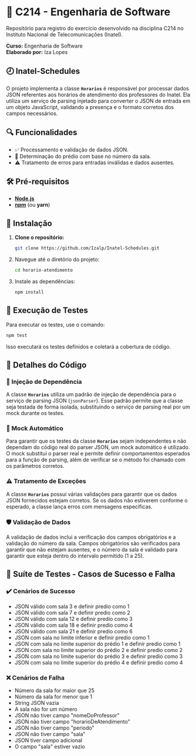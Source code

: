 # 📘 C214 - Engenharia de Software

Repositório para registro do exercício desenvolvido na disciplina C214 no Instituto Nacional de Telecomunicações (Inatel).

**Curso:** Engenharia de Software  
**Elaborado por:** Iza Lopes

## 🕗 Inatel-Schedules

O projeto implementa a classe **`Horarios`** é responsável por processar dados JSON referentes aos horários de atendimento dos professores do Inatel.
Ela utiliza um serviço de parsing injetado para converter o JSON de entrada em um objeto JavaScript, validando a presença e o formato corretos dos campos necessários.

## 🔍 Funcionalidades

- ✅ Processamento e validação de dados JSON.
- 🏢 Determinação do prédio com base no número da sala.
- ⚠️ Tratamento de erros para entradas inválidas e dados ausentes.

## 🛠️ Pré-requisitos

- **[Node.js](https://nodejs.org/en)**
- **[npm](https://docs.npmjs.com/downloading-and-installing-node-js-and-npm)** (ou **yarn**)

## 🚀 Instalação

1. **Clone o repositório:**

   ```bash
   git clone https://github.com/Izalp/Inatel-Schedules.git
   ```

2. Navegue até o diretório do projeto:

   ```bash
   cd horario-atendimento
   ```

3. Instale as dependências:
   ```bash
   npm install
   ```

## 🧪 Execução de Testes

Para executar os testes, use o comando:

```bash
npm test
```

Isso executará os testes definidos e coletará a cobertura de código.

## 📌 Detalhes do Código

### 🔄 Injeção de Dependência

A classe **`Horarios`** utiliza um padrão de injeção de dependência para o serviço de parsing JSON (`jsonParser`).
Esse padrão permite que a classe seja testada de forma isolada, substituindo o serviço de parsing real por um mock durante os testes.

### 🤖 Mock Automático

Para garantir que os testes da classe **`Horarios`** sejam independentes e não dependam do código real do parser JSON, um mock automático é utilizado.
O mock substitui o parser real e permite definir comportamentos esperados para a função de parsing, além de verificar se o método foi chamado com os parâmetros corretos.

### ⚠️ Tratamento de Exceções

A classe **`Horarios`** possui várias validações para garantir que os dados JSON fornecidos estejam corretos.
Se os dados não estiverem conforme o esperado, a classe lança erros com mensagens específicas.

### 🛡️ Validação de Dados

A validação de dados inclui a verificação dos campos obrigatórios e a validação do número da sala.
Campos obrigatórios são verificados para garantir que não estejam ausentes, e o número da sala é validado para garantir que esteja dentro do intervalo permitido (1 a 25).

## 🧩 Suíte de Testes - Casos de Sucesso e Falha

### ✔️ Cenários de Sucesso

- JSON válido com sala 3 e definir predio como 1
- JSON válido com sala 7 e definir predio como 2
- JSON válido com sala 12 e definir predio como 3
- JSON válido com sala 18 e definir predio como 4
- JSON válido com sala 21 e definir predio como 6
- JSON com sala no limite inferior e definir predio como 1
- JSON com sala no limite superior do prédio 1 e definir predio como 1
- JSON com sala no limite superior do prédio 2 e definir predio como 2
- JSON com sala no limite superior do prédio 3 e definir predio como 3
- JSON com sala no limite superior do prédio 4 e definir predio como 4

### ❌ Cenários de Falha

- Número da sala for maior que 25
- Número da sala for menor que 1
- String JSON vazia
- A sala não for um número
- JSON não tiver campo "nomeDoProfessor"
- JSON não tiver campo "horarioDeAtendimento"
- JSON não tiver campo "periodo"
- JSON não tiver campo "sala"
- JSON tiver campo adicional
- O campo "sala" estiver vazio
